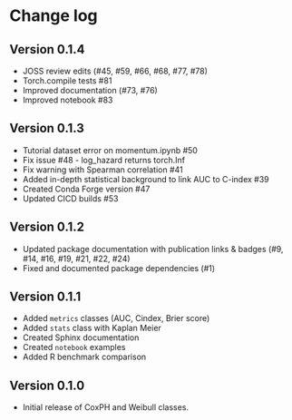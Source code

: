 Change log
=========

Version 0.1.4
-------------

* JOSS review edits (#45, #59, #66, #68, #77, #78)
* Torch.compile tests #81
* Improved documentation (#73, #76)
* Improved notebook #83

Version 0.1.3
-------------

* Tutorial dataset error on momentum.ipynb #50
* Fix issue #48 - log_hazard returns torch.Inf
* Fix warning with Spearman correlation #41
* Added in-depth statistical background to link AUC to C-index #39
* Created Conda Forge version #47
* Updated CICD builds #53

Version 0.1.2
-------------

* Updated package documentation with publication links & badges (#9, #14, #16, #19, #21, #22, #24)
* Fixed and documented package dependencies (#1)

Version 0.1.1
-------------

* Added `metrics` classes (AUC, Cindex, Brier score)
* Added `stats` class with Kaplan Meier
* Created Sphinx documentation
* Created `notebook` examples
* Added R benchmark comparison

Version 0.1.0
-------------

* Initial release of CoxPH and Weibull classes.
